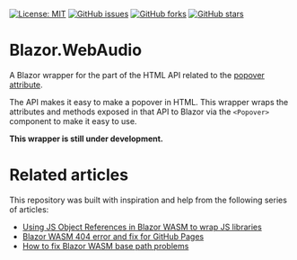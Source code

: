 [![License: MIT](https://img.shields.io/badge/License-MIT-yellow.svg)](/LICENSE)
[![GitHub issues](https://img.shields.io/github/issues/KristofferStrube/Blazor.Popover)](https://github.com/KristofferStrube/Blazor.Popover/issues)
[![GitHub forks](https://img.shields.io/github/forks/KristofferStrube/Blazor.Popover)](https://github.com/KristofferStrube/Blazor.Popover/network/members)
[![GitHub stars](https://img.shields.io/github/stars/KristofferStrube/Blazor.Popover)](https://github.com/KristofferStrube/Blazor.Popover/stargazers)

# Blazor.WebAudio
A Blazor wrapper for the part of the HTML API related to the [popover attribute](https://html.spec.whatwg.org/multipage/popover.html).

The API makes it easy to make a popover in HTML. This wrapper wraps the attributes and methods exposed in that API to Blazor via the <code>&lt;Popover&gt;</code> component to make it easy to use.

**This wrapper is still under development.**

# Related articles
This repository was built with inspiration and help from the following series of articles:

- [Using JS Object References in Blazor WASM to wrap JS libraries](https://blog.elmah.io/using-js-object-references-in-blazor-wasm-to-wrap-js-libraries/)
- [Blazor WASM 404 error and fix for GitHub Pages](https://blog.elmah.io/blazor-wasm-404-error-and-fix-for-github-pages/)
- [How to fix Blazor WASM base path problems](https://blog.elmah.io/how-to-fix-blazor-wasm-base-path-problems/)
